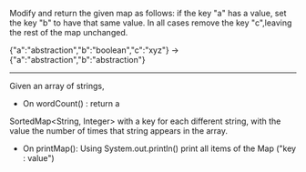 Modify and return the given map as follows: if the key "a" has a value, set the key "b" to have that same value. 
In all cases remove the key "c",leaving the rest of the map unchanged.

{"a":"abstraction","b":"boolean","c":"xyz"} -> {"a":"abstraction","b":"abstraction"}
_______________________________________________________________________________________________________________

Given an array of strings,

+ On wordCount() : return a

SortedMap<String, Integer> with a key for each different string, with the value the number of times that string appears in the array.

+ On printMap(): Using System.out.println() print all items of the Map ("key : value")